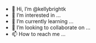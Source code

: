 - 👋 Hi, I’m @kellybrightk
- 👀 I’m interested in ...
- 🌱 I’m currently learning ...
- 💞️ I’m looking to collaborate on ...
- 📫 How to reach me ...

<!---
kellybrightk/kellybrightk is a ✨ special ✨ repository because its `README.md` (this file) appears on your GitHub profile.
You can click the Preview link to take a look at your changes.
--->
